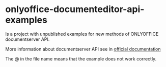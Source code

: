 # onlyoffice-documenteditor-api-examples

Is a project with unpublished examples for new methods of ONLYOFFICE documentserver API.

More information about documentserver API see in [official documentation](https://api.onlyoffice.com/docbuilder/basic)


The @ in the file name means that the example does not work correctly.
